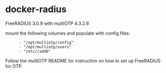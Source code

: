 # docker-radius

FreeRADIUS 3.0.9 with multiOTP 4.3.2.6

mount the following volumes and populate with config files:

          - "/opt/multiotp/config"
          - "/opt/multiotp/users"
          - "/etc/raddb"

Follow the multiOTP README for instruction on how to set up FreeRADIUS for OTP.
